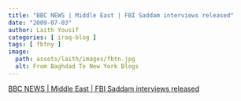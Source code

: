 ```yaml
---
title: "BBC NEWS | Middle East | FBI Saddam interviews released"
date: "2009-07-03"
author: Laith Yousif
categories: [ iraq-blog ]
tags: [ fbtny ]
image:
  path: assets/laith/images/fbtn.jpg
  alt: From Baghdad To New York Blogs
---
```


[BBC NEWS | Middle East | FBI Saddam interviews released](https://news.bbc.co.uk/2/hi/middle_east/8131478.stm)
